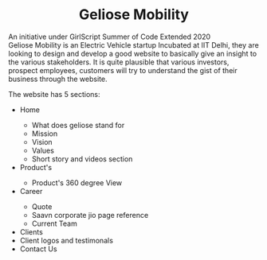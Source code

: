 <h1 align = "center">Geliose Mobility</h1>

An initiative under GirlScript Summer of Code Extended 2020<br>
Geliose Mobility is an Electric Vehicle startup Incubated at IIT Delhi, they are
looking to design and develop a good website to basically give an insight to the various stakeholders.
It is quite plausible that various investors, prospect employees, customers will try to understand the
gist of their business through the website.

The website has 5 sections:
<ul>
  <li> Home </li><ul>
  <li>What does geliose stand for </li>
   <li>Mission </li>
   <li>Vision </li>
   <li>Values </li>
  <li>Short story and videos section</li></ul>
  <li>Product's</li>
  <ul><li> Product's 360 degree View</li></ul>
  <li>Career</li>
  <ul> <li>Quote </li>
   <li>Saavn corporate jio page reference </li> <li>Current Team </li></ul>
  <li>Clients</li>
   <li>Client logos and testimonals </li>
  <li>Contact Us </li>
</ul>
